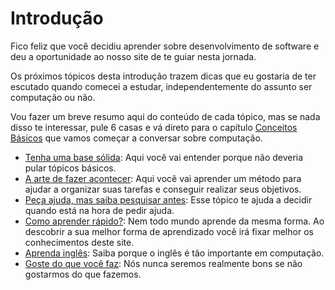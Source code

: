 # Introdução
Fico feliz que você decidiu aprender sobre desenvolvimento de software e deu a oportunidade ao nosso site de te guiar nesta jornada.

Os próximos tópicos desta introdução trazem dicas que eu gostaria de ter escutado quando comecei a estudar, independentemente do assunto ser computação ou não. 

Vou fazer um breve resumo aqui do conteúdo de cada tópico, mas se nada disso te interessar, pule 6 casas e vá direto para o capítulo [Conceitos Básicos]() que vamos começar a conversar sobre computação. 

- [Tenha uma base sólida](baseSolida): Aqui você vai entender porque não deveria pular tópicos básicos.
- [A arte de fazer acontecer](gtd): Aqui você vai aprender um método para ajudar a organizar suas tarefas e conseguir realizar seus objetivos.
- [Peça ajuda, mas saiba pesquisar antes](ajudaPesquisa): Esse tópico te ajuda a decidir quando está na hora de pedir ajuda.
- [Como aprender rápido?](aprenderRapido): Nem todo mundo aprende da mesma forma. Ao descobrir a sua melhor forma de aprendizado você irá fixar melhor os conhecimentos deste site.
- [Aprenda inglês](aprenderIngles): Saiba porque o inglês é tão importante em computação.
- [Goste do que você faz](gosteDoQueFaz): Nós nunca seremos realmente bons se não gostarmos do que fazemos. 
